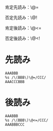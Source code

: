 肯定先読み：\\@=

否定先読み：\\@!

肯定後読み：\\@<=

否定後読み：\\@<!

# 先読み
```
AAABBB
%s /\(BBB\)\@=/CCC/
AAACCCBBB
```

# 後読み
```
AAABBB
%s /\(BBB\)\@<=/CCC/
AAABBBCCC
```
